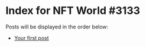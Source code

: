 # Index for NFT World #3133
Posts will be displayed in the order below:

- [Your first post](./001-first.md)

